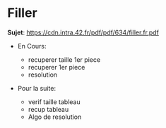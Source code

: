 # Filler

<b>Sujet</b>: <html>https://cdn.intra.42.fr/pdf/pdf/634/filler.fr.pdf</html>

  - En Cours:
    - recuperer taille 1er piece
    - recuperer 1er piece
    - resolution
    
  - Pour la suite:
    - verif taille tableau
    - recup tableau
    - Algo de resolution
